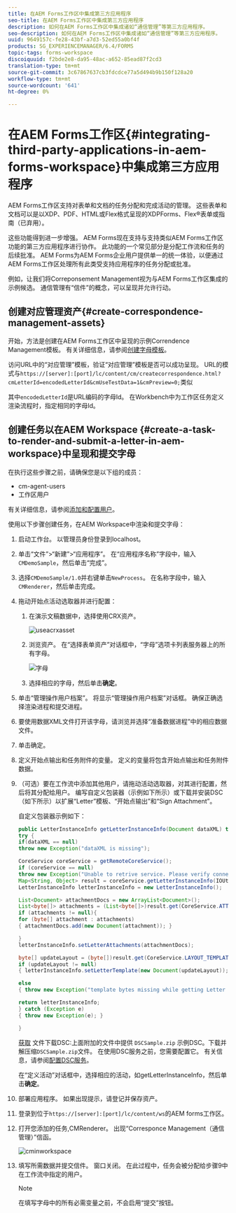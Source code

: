 ```yaml
---
title: 在AEM Forms工作区中集成第三方应用程序
seo-title: 在AEM Forms工作区中集成第三方应用程序
description: 如何在AEM Forms工作区中集成诸如“通信管理”等第三方应用程序。
seo-description: 如何在AEM Forms工作区中集成诸如“通信管理”等第三方应用程序。
uuid: 9649157c-fe28-43bf-a7d3-52ed55a0bf4f
products: SG_EXPERIENCEMANAGER/6.4/FORMS
topic-tags: forms-workspace
discoiquuid: f2bde2e8-da95-48ac-a652-85ead87f2cd3
translation-type: tm+mt
source-git-commit: 3c67867637cb3fdcdce77a5d494b9b150f128a20
workflow-type: tm+mt
source-wordcount: '641'
ht-degree: 0%

---
```



# 在AEM Forms工作区{#integrating-third-party-applications-in-aem-forms-workspace}中集成第三方应用程序

AEM Forms工作区支持对表单和文档的任务分配和完成活动的管理。 这些表单和文档可以是以XDP、PDF、HTML或Flex格式呈现的XDPForms、Flex®表单或指南（已弃用）。

这些功能得到进一步增强。 AEM Forms现在支持与支持类似AEM Forms工作区功能的第三方应用程序进行协作。 此功能的一个常见部分是分配工作流和任务的后续批准。 AEM Forms为AEM Forms企业用户提供单一的统一体验，以便通过AEM Forms工作区处理所有此类受支持应用程序的任务分配或批准。

例如，让我们将Correponsement Management视为与AEM Forms工作区集成的示例候选。 通信管理有“信件”的概念，可以呈现并允许行动。

## 创建对应管理资产{#create-correspondence-management-assets}

开始，方法是创建在AEM Forms工作区中呈现的示例Correndence Management模板。 有关详细信息，请参阅[创建字母模板](/help/forms/using/create-letter.md)。

访问URL中的“对应管理”模板，验证“对应管理”模板是否可以成功呈现。 URL的模式与`https://[server]:[port]/lc/content/cm/createcorrespondence.html?cmLetterId=encodedLetterId&cmUseTestData=1&cmPreview=0;`类似

其中`encodedLetterId`是URL编码的字母Id。 在Workbench中为工作区任务定义渲染流程时，指定相同的字母Id。

## 创建任务以在AEM Workspace {#create-a-task-to-render-and-submit-a-letter-in-aem-workspace}中呈现和提交字母

在执行这些步骤之前，请确保您是以下组的成员：

* cm-agent-users
* 工作区用户

有关详细信息，请参阅[添加和配置用户](/help/forms/using/admin-help/adding-configuring-users.md)。

使用以下步骤创建任务，在AEM Workspace中渲染和提交字母：

1. 启动工作台。 以管理员身份登录到localhost。
1. 单击“文件”>“新建”>“应用程序”。 在“应用程序名称”字段中，输入`CMDemoSample`，然后单击“完成”。
1. 选择`CMDemoSample/1.0`并右键单击`NewProcess`。 在名称字段中，输入`CMRenderer`，然后单击完成。
1. 拖动开始点活动选取器并进行配置：

   1. 在演示文稿数据中，选择使用CRX资产。

      ![useacrxasset](assets/useacrxasset.png)

   1. 浏览资产。 在“选择表单资产”对话框中，“字母”选项卡列表服务器上的所有字母。

      ![字母](assets/lettertab.png)

   1. 选择相应的字母，然后单击&#x200B;**确定**。

1. 单击“管理操作用户档案”。 将显示“管理操作用户档案”对话框。 确保正确选择渲染进程和提交进程。
1. 要使用数据XML文件打开该字母，请浏览并选择“准备数据进程”中的相应数据文件。
1. 单击确定。
1. 定义开始点输出和任务附件的变量。 定义的变量将包含开始点输出和任务附件数据。
1. （可选）要在工作流中添加其他用户，请拖动活动选取器，对其进行配置，然后将其分配给用户。 编写自定义包装器（示例如下所示）或下载并安装DSC（如下所示）以扩展“Letter”模板、“开始点输出”和“Sign Attachment”。

   自定义包装器示例如下：

   ```java
   public LetterInstanceInfo getLetterInstanceInfo(Document dataXML) throws Exception {
   try {
   if(dataXML == null)
   throw new Exception("dataXML is missing");
   
   CoreService coreService = getRemoteCoreService();
   if (coreService == null)
   throw new Exception("Unable to retrive service. Please verify connection details.");
   Map<String, Object> result = coreService.getLetterInstanceInfo(IOUtils.toString(dataXML.getInputStream(), "UTF-8"));
   LetterInstanceInfo letterInstanceInfo = new LetterInstanceInfo();
   
   List<Document> attachmentDocs = new ArrayList<Document>();
   List<byte[]> attachments = (List<byte[]>)result.get(CoreService.ATTACHMENT_KEY);
   if (attachments != null){
   for (byte[] attachment : attachments)
   { attachmentDocs.add(new Document(attachment)); }
   
   }
   letterInstanceInfo.setLetterAttachments(attachmentDocs);
   
   byte[] updateLayout = (byte[])result.get(CoreService.LAYOUT_TEMPLATE_KEY);
   if (updateLayout != null)
   { letterInstanceInfo.setLetterTemplate(new Document(updateLayout)); }
   
   else
   { throw new Exception("template bytes missing while getting Letter instance Info."); }
   
   return letterInstanceInfo;
   } catch (Exception e)
   { throw new Exception(e); }
   
   }
   ```

   [获取](assets/dscsample.zip)
文件下载DSC:上面附加的文件中提供 `DSCSample.zip` 示例DSC。下载并解压缩`DSCSample.zip`文件。 在使用DSC服务之前，您需要配置它。 有关信息，请参阅[配置DSC服务](/help/forms/using/add-action-button-in-create-correspondence-ui.md#p-configure-the-dsc-service-p)。

   在“定义活动”对话框中，选择相应的活动，如getLetterInstanceInfo，然后单击&#x200B;**确定**。

1. 部署应用程序。 如果出现提示，请登记并保存资产。
1. 登录到位于`https://[server]:[port]/lc/content/ws`的AEM forms工作区。
1. 打开您添加的任务,CMRenderer。 出现“Corresponce Management（通信管理）”信函。

   ![cminworkspace](assets/cminworkspace.png)

1. 填写所需数据并提交信件。 窗口关闭。 在此过程中，任务会被分配给步骤9中在工作流中指定的用户。

   >[!NOTE]
   >
   >在填写字母中的所有必需变量之前，不会启用“提交”按钮。

